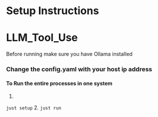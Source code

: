 # Setup Instructions
# LLM_Tool_Use

Before running make sure you have Ollama installed

### Change the config.yaml with your host ip address

#### To Run the entire processes in one system
1. 
```just setup```
2. 
```just run```